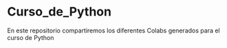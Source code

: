 # Curso_de_Python
En este repositorio compartiremos los diferentes Colabs generados para el curso de Python
